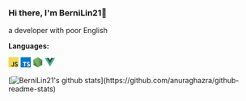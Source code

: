 ### Hi there, I'm BerniLin21👋

a developer with poor English

**Languages:**  

<code><img height="20" src="https://raw.githubusercontent.com/github/explore/80688e429a7d4ef2fca1e82350fe8e3517d3494d/topics/javascript/javascript.png"></code>
<code><img height="20" src="https://raw.githubusercontent.com/github/explore/80688e429a7d4ef2fca1e82350fe8e3517d3494d/topics/typescript/typescript.png"></code>
<code><img height="20" src="https://raw.githubusercontent.com/github/explore/80688e429a7d4ef2fca1e82350fe8e3517d3494d/topics/nodejs/nodejs.png"></code>
<code><img height="20" src="https://raw.githubusercontent.com/github/explore/80688e429a7d4ef2fca1e82350fe8e3517d3494d/topics/vue/vue.png"></code>

[![BerniLin21's github stats](https://github-readme-stats.vercel.app/api?username=linsizao&show_icons=true&theme=tokyonight&include_all_commits=true")](https://github.com/anuraghazra/github-readme-stats)

<!-- [![KieSun's github stats](https://github-readme-stats.vercel.app/api?username=linsizao&show_icons=true&bg_color=320,323031,84a59d&icon_color=b0c4b1&title_color=eec170&text_color=a2a392&include_all_commits=true")](https://github.com/anuraghazra/github-readme-stats) -->

<!--
**linsizao/linsizao** is a ✨ _special_ ✨ repository because its `README.md` (this file) appears on your GitHub profile.

Here are some ideas to get you started:

- 🔭 I’m currently working on ...
- 🌱 I’m currently learning ...
- 👯 I’m looking to collaborate on ...
- 🤔 I’m looking for help with ...
- 💬 Ask me about ...
- 📫 How to reach me: ...
- 😄 Pronouns: ...
- ⚡ Fun fact: ...
-->
